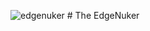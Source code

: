 ![edgenuker](https://github.com/FaserGer853/EdgeNuker/assets/90092906/45e49cce-f705-4565-a668-9002bc76ac8f) # The EdgeNuker
